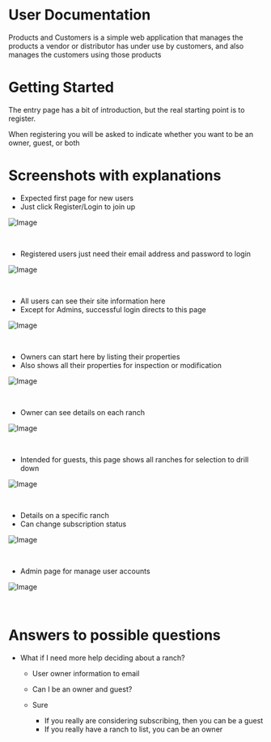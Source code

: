 # User Documentation

Products and Customers is a simple web application that manages the products a vendor or distributor has under use by customers, and also manages the customers using those products

# Getting Started

The entry page has a bit of introduction, but the real starting point is to register.

When registering you will be asked to indicate whether you want to be an owner, guest, or both

# Screenshots with explanations

  * Expected first page for new users
  * Just click Register/Login to join up

![Image](readmeimages/entry.png "Entry")  
<p>&nbsp;</p>

  * Registered users just need their email address and password to login

![Image](readmeimages/loginreg.png "Login Registration")  

  <p>&nbsp;</p>

  * All users can see their site information here
  * Except for Admins, successful login directs to this page

![Image](readmeimages/personalpage.png "Personal Page for each user")  
  <p>&nbsp;</p>
  
  * Owners can start here by listing their properties
  * Also shows all their properties for inspection or modification

![Image](readmeimages/ownersranches.png "Owner's page including list of all ranches")  
  <p>&nbsp;</p>

  * Owner can see details on each ranch

![Image](readmeimages/ownersoneranch.png "Owner views one ranch") 

  <p>&nbsp;</p>

  * Intended for guests, this page shows all ranches for selection to drill down

![Image](readmeimages/allranches.png "A view of all ranches") 
  <p>&nbsp;</p>

  * Details on a specific ranch
  * Can change subscription status

![Image](readmeimages/guestranch.png "A single ranch for guest viewing")
  <p>&nbsp;</p>

  * Admin page for manage user accounts

![Image](readmeimages/adminpage.png "What the Admins see")  
  <p>&nbsp;</p>


# Answers to possible questions
* What if I need more help deciding about a ranch?

  * User owner information to email
  * Can I be an owner and guest?

  * Sure

    * If you really are considering subscribing, then you can be a guest
    * If you really have a ranch to list, you can be an owner 


  